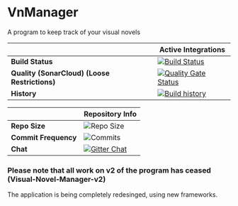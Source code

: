 # VnManager
A program to keep track of your visual novels

| | Active Integrations |
| --- | --- |
**Build Status** | [![Build Status](https://dev.azure.com/legendofzeldafan3/legendofzeldafan3/_apis/build/status/micah686.VnManager?branchName=master)](https://dev.azure.com/legendofzeldafan3/legendofzeldafan3/_build/latest?definitionId=16&branchName=master)
**Quality (SonarCloud) (Loose Restrictions)** | [![Quality Gate Status](https://sonarcloud.io/api/project_badges/measure?project=4ef4c3f7c1319667f69bbe671b4521b5ac8028f8&metric=alert_status)](https://sonarcloud.io/dashboard?id=4ef4c3f7c1319667f69bbe671b4521b5ac8028f8)
**History** | [![Build history](https://buildstats.info/azurepipelines/chart/legendofzeldafan3/VnManager/16)](https://buildstats.info/azurepipelines/chart/legendofzeldafan3/VnManager/16/history)


| | Repository Info |
| --- | --- |
**Repo Size** | ![Repo Size](https://img.shields.io/github/repo-size/micah686/vnManager)
**Commit Frequency** | ![Commits](https://img.shields.io/github/commit-activity/w/micah686/VnManager)
**Chat** | [![Gitter Chat](https://badges.gitter.im/micah686/VnManager.svg)](https://gitter.im/micah686/VnManager) |




### Please note that all work on v2 of the program has ceased (Visual-Novel-Manager-v2) 

The application is being completely redesinged, using new frameworks.


